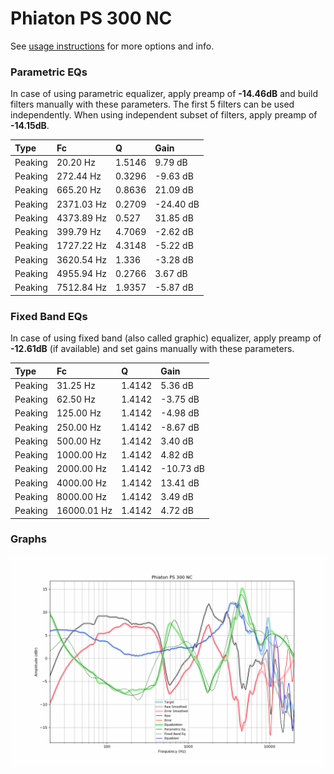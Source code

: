 # Phiaton PS 300 NC
See [usage instructions](https://github.com/jaakkopasanen/AutoEq#usage) for more options and info.

### Parametric EQs
In case of using parametric equalizer, apply preamp of **-14.46dB** and build filters manually
with these parameters. The first 5 filters can be used independently.
When using independent subset of filters, apply preamp of **-14.15dB**.

| Type    | Fc         |      Q | Gain      |
|:--------|:-----------|:-------|:----------|
| Peaking | 20.20 Hz   | 1.5146 | 9.79 dB   |
| Peaking | 272.44 Hz  | 0.3296 | -9.63 dB  |
| Peaking | 665.20 Hz  | 0.8636 | 21.09 dB  |
| Peaking | 2371.03 Hz | 0.2709 | -24.40 dB |
| Peaking | 4373.89 Hz | 0.527  | 31.85 dB  |
| Peaking | 399.79 Hz  | 4.7069 | -2.62 dB  |
| Peaking | 1727.22 Hz | 4.3148 | -5.22 dB  |
| Peaking | 3620.54 Hz | 1.336  | -3.28 dB  |
| Peaking | 4955.94 Hz | 0.2766 | 3.67 dB   |
| Peaking | 7512.84 Hz | 1.9357 | -5.87 dB  |

### Fixed Band EQs
In case of using fixed band (also called graphic) equalizer, apply preamp of **-12.61dB**
(if available) and set gains manually with these parameters.

| Type    | Fc          |      Q | Gain      |
|:--------|:------------|:-------|:----------|
| Peaking | 31.25 Hz    | 1.4142 | 5.36 dB   |
| Peaking | 62.50 Hz    | 1.4142 | -3.75 dB  |
| Peaking | 125.00 Hz   | 1.4142 | -4.98 dB  |
| Peaking | 250.00 Hz   | 1.4142 | -8.67 dB  |
| Peaking | 500.00 Hz   | 1.4142 | 3.40 dB   |
| Peaking | 1000.00 Hz  | 1.4142 | 4.82 dB   |
| Peaking | 2000.00 Hz  | 1.4142 | -10.73 dB |
| Peaking | 4000.00 Hz  | 1.4142 | 13.41 dB  |
| Peaking | 8000.00 Hz  | 1.4142 | 3.49 dB   |
| Peaking | 16000.01 Hz | 1.4142 | 4.72 dB   |

### Graphs
![](./Phiaton%20PS%20300%20NC.png)